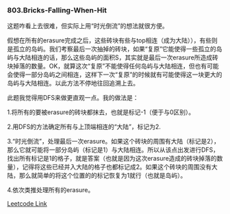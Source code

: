 ### 803.Bricks-Falling-When-Hit

这题咋看上去很难，但实际上用“时光倒流”的想法就很方便。

假想在所有的erasure完成之后，这些砖块有些与top相连（成为大陆）），有些则是孤立的岛屿。我们考察最后一次抽掉的砖块，如果“复原”它能使得一些孤立的岛屿与大陆相连的话，那么这些岛屿的面积S，其实就是最后一次erasure所造成砖块掉落的数量。OK，就算这次“复原”不能使得任何岛屿与大陆相连，但也有可能会使得一部分岛屿之间相连，这样下一次“复原”的时候就有可能使得这一块更大的岛屿与大陆相连。以此方法不停地往回追溯上去。

此题我觉得用DFS来做更直观一点。我的做法是：

1.将所有的要被erasure的砖块都抹去，也就是标记-1（便于与0区别）。

2.用DFS的方法确定所有与上顶端相连的“大陆”，标记为2.

3.“时光倒流”，处理最后一次erasure。如果这个砖块的周围有大陆（标记是2），那么它就可能将一部分岛屿（标记是1）与大陆相连。所以从该点出发进行DFS，找出所有标记是1的格子，就是答案（也就是因为这次erasure造成的砖块掉落的数量），记得将这些已经并入大陆的格子也都标记成2。如果这个砖块的周围没有大陆，那么就简单的将这个位置的的标记恢复为1就行（也就是岛屿）。

4.依次类推处理所有的erasure。


[Leetcode Link](https://leetcode.com/problems/bricks-falling-when-hit)
